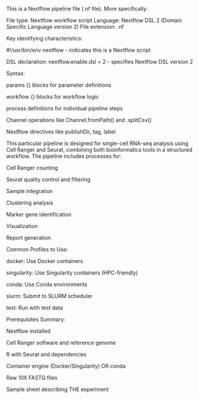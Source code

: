 This is a Nextflow pipeline file (.nf file).
 More specifically:

File type: Nextflow workflow script
Language: Nextflow DSL 2 (Domain Specific Language version 2)
File extension: .nf

Key identifying characteristics:

 #!/usr/bin/env nextflow - indicates this is a Nextflow script  

DSL declaration: nextflow.enable.dsl = 2 - specifies Nextflow DSL version 2  

Syntax:  


params {} blocks for parameter definitions

workflow {} blocks for workflow logic

process definitions for individual pipeline steps

Channel operations like Channel.fromPath() and .splitCsv()

Nextflow directives like publishDir, tag, label



This particular pipeline is designed for single-cell RNA-seq analysis using Cell Ranger and Seurat, combining both bioinformatics tools in a structured workflow. The pipeline includes processes for:

Cell Ranger counting  

Seurat quality control and filtering  

Sample integration  

Clustering analysis  

Marker gene identification  

Visualization  

Report generation  



Common Profiles to Use:

docker: Use Docker containers  

singularity: Use Singularity containers (HPC-friendly)  

conda: Use Conda environments  

slurm: Submit to SLURM scheduler  

test: Run with test data  


Prerequisites Summary:

Nextflow installed  

Cell Ranger software and reference genome  

R with Seurat and dependencies  

Container engine (Docker/Singularity) OR conda  

Raw 10X FASTQ files  

Sample sheet describing THE experiment  

